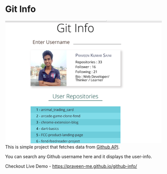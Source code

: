 # Git Info

![cover](src/images/cover.png)
This is simple project that fetches data from [Github API](https://developer.github.com/v3/?).  

You can search any Github username here and it displays the user-info.

Checkout Live Demo - https://praveen-me.github.io/github-info/

